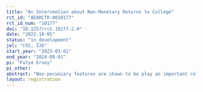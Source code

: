 ```yaml
---
title: "An Intervention about Non-Monetary Returns to College"
rct_id: "AEARCTR-0010177"
rct_id_num: "10177"
doi: "10.1257/rct.10177-2.0"
date: "2022-10-05"
status: "in_development"
jel: "C93, I26"
start_year: "2023-03-01"
end_year: "2024-08-01"
pi: "Fulya Ersoy"
pi_other:
abstract: "Non-pecuniary features are shown to be play an important role in students' college enrollment decisions. Using an experiment, this paper evaluates whether one can impact high school students' college going decisions by providing them information about non-pecuniary returns to college. "
layout: registration
---
```


